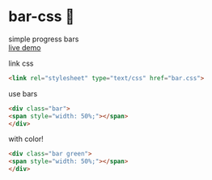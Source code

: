 bar-css :1234: 
=======

simple progress bars  
[live demo](http://www.sbuggay.github.io/bar-css)

link css
```html
<link rel="stylesheet" type="text/css" href="bar.css">
```
use bars
```html
<div class="bar">
<span style="width: 50%;"></span>
</div>
```
with color!
```html
<div class="bar green">
<span style="width: 50%;"></span>
</div>
```
